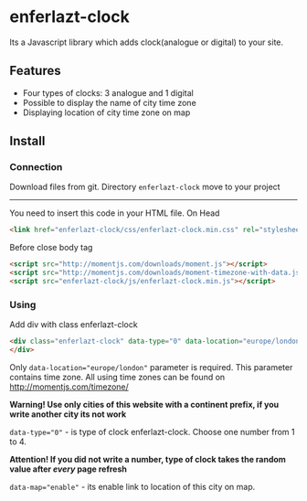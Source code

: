 # enferlazt-clock
Its a Javascript library which adds clock(analogue or digital) to your site.

## Features
* Four types of clocks: 3 analogue and 1 digital
* Possible to display the name of city time zone
* Displaying location of city time zone on map

## Install
### Connection
Download files from git. Directory `enferlazt-clock` move to your project
***
You need to insert this code in your HTML file.
On Head
```html
<link href="enferlazt-clock/css/enferlazt-clock.min.css" rel="stylesheet">
```
Before close body tag
```html
<script src="http://momentjs.com/downloads/moment.js"></script>
<script src="http://momentjs.com/downloads/moment-timezone-with-data.js"></script>
<script src="enferlazt-clock/js/enferlazt-clock.min.js"></script>
```
### Using
Add div with class enferlazt-clock
```html
<div class="enferlazt-clock" data-type="0" data-location="europe/london" data-map="enable">
</div>
```
Only `data-location="europe/london"` parameter is required. This parameter contains time zone. All using time zones can be found on <http://momentjs.com/timezone/>

**Warning! Use only cities of this website with a continent prefix, if you write another city its not work**

`data-type="0"` - is type of clock enferlazt-clock. Choose one number from 1 to 4.

**Attention! If you did not write a number, type of clock takes the random value after _every_ page refresh**

`data-map="enable"` - its enable link to location of this city on map.
